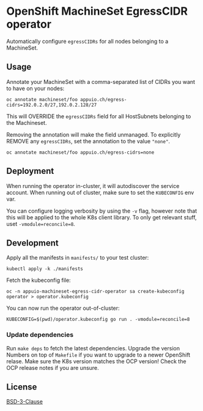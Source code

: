 # OpenShift MachineSet EgressCIDR operator

Automatically configure `egressCIDRs` for all nodes belonging to a MachineSet.

## Usage

Annotate your MachineSet with a comma-separated list of CIDRs you want to have on your nodes:

    oc annotate machineset/foo appuio.ch/egress-cidrs=192.0.2.0/27,192.0.2.128/27

This will OVERRIDE the `egressCIDRs` field for all HostSubnets belonging to the Machineset.

Removing the annotation will make the field unmanaged. To explicitly REMOVE any `egressCIDRs`, set the annotation to the value `"none"`.

    oc annotate machineset/foo appuio.ch/egress-cidrs=none

## Deployment

When running the operator in-cluster, it will autodiscover the service account. When running out of cluster, make sure to set the `KUBECONFIG` env var.

You can configure logging verbosity by using the `-v` flag, however note that this will be applied to the whole K8s client library. To only get relevant stuff, uset `-vmodule=reconcile=8`.

## Development

Apply all the manifests in `manifests/` to your test cluster:

    kubectl apply -k ./manifests

Fetch the kubeconfig file:

    oc -n appuio-machineset-egress-cidr-operator sa create-kubeconfig operator > operator.kubeconfig

You can now run the operator out-of-cluster:

    KUBECONFIG=$(pwd)/operator.kubeconfig go run . -vmodule=reconcile=8

### Update dependencies

Run `make deps` to fetch the latest dependencies. Upgrade the version Numbers on top of `Makefile` if you want to upgrade to a newer OpenShift relase. Make sure the K8s version matches the OCP version! Check the OCP release notes if you are unsure.

## License

[BSD-3-Clause](LICENSE)
